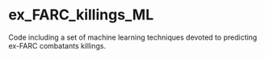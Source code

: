 # ex_FARC_killings_ML
Code including a set of machine learning techniques devoted to predicting ex-FARC combatants killings.

